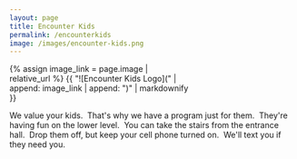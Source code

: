 ```yaml
---
layout: page
title: Encounter Kids
permalink: /encounterkids
image: /images/encounter-kids.png
---
```


<div style="width:33vw;">
{% assign image_link = page.image | relative_url %}
{{ "![Encounter Kids Logo](" | append: image_link | append: ")" | markdownify }}
</div>

We value your kids.  That's why we have a program just for them.  They're having fun on the lower level.  You can take the stairs from the entrance hall.  Drop them off, but keep your cell phone turned on.  We'll text you if they need you.
